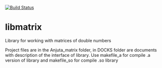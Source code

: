 [![Build Status](https://travis-ci.org/Shadasviar/libmatrix.svg?branch=master)](https://travis-ci.org/Shadasviar/libmatrix)
# libmatrix
Library for working with matrices of double numbers

Project files are in the Anjuta_matrix folder, in DOCKS folder are documents with description of the interface of library.
Use makefile_a for compile .a version of library and makefile_so for compile .so library

